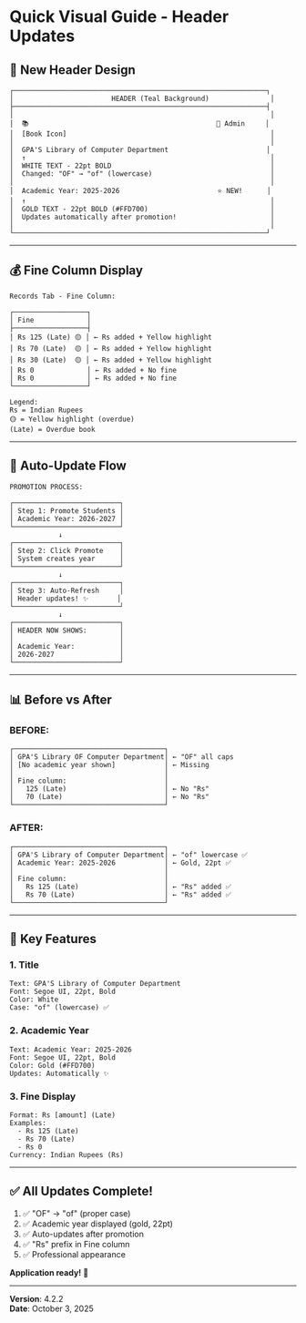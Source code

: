 # Quick Visual Guide - Header Updates

## 🎨 New Header Design

```
┌──────────────────────────────────────────────────────────────┐
│                        HEADER (Teal Background)               │
├──────────────────────────────────────────────────────────────┤
│                                                               │
│  📚                                              👤 Admin     │
│  [Book Icon]                                                  │
│                                                               │
│  GPA'S Library of Computer Department                        │
│  ↑                                                            │
│  WHITE TEXT - 22pt BOLD                                       │
│  Changed: "OF" → "of" (lowercase)                             │
│                                                               │
│  Academic Year: 2025-2026                        ⭐ NEW!      │
│  ↑                                                            │
│  GOLD TEXT - 22pt BOLD (#FFD700)                              │
│  Updates automatically after promotion!                       │
│                                                               │
└──────────────────────────────────────────────────────────────┘
```

---

## 💰 Fine Column Display

```
Records Tab - Fine Column:

┌──────────────────┐
│ Fine             │
├──────────────────┤
│ Rs 125 (Late) 🟡 │ ← Rs added + Yellow highlight
│ Rs 70 (Late)  🟡 │ ← Rs added + Yellow highlight
│ Rs 30 (Late)  🟡 │ ← Rs added + Yellow highlight
│ Rs 0             │ ← Rs added + No fine
│ Rs 0             │ ← Rs added + No fine
└──────────────────┘

Legend:
Rs = Indian Rupees
🟡 = Yellow highlight (overdue)
(Late) = Overdue book
```

---

## 🔄 Auto-Update Flow

```
PROMOTION PROCESS:

┌──────────────────────────┐
│ Step 1: Promote Students │
│ Academic Year: 2026-2027 │
└──────────────────────────┘
            ↓
┌──────────────────────────┐
│ Step 2: Click Promote    │
│ System creates year      │
└──────────────────────────┘
            ↓
┌──────────────────────────┐
│ Step 3: Auto-Refresh     │
│ Header updates! ✨       │
└──────────────────────────┘
            ↓
┌──────────────────────────┐
│ HEADER NOW SHOWS:        │
│                          │
│ Academic Year:           │
│ 2026-2027                │
└──────────────────────────┘
```

---

## 📊 Before vs After

### BEFORE:
```
┌─────────────────────────────────────┐
│ GPA'S Library OF Computer Department│ ← "OF" all caps
│ [No academic year shown]            │ ← Missing
│                                     │
│ Fine column:                        │
│   125 (Late)                        │ ← No "Rs"
│   70 (Late)                         │ ← No "Rs"
└─────────────────────────────────────┘
```

### AFTER:
```
┌─────────────────────────────────────┐
│ GPA'S Library of Computer Department│ ← "of" lowercase ✅
│ Academic Year: 2025-2026            │ ← Gold, 22pt ✅
│                                     │
│ Fine column:                        │
│   Rs 125 (Late)                     │ ← "Rs" added ✅
│   Rs 70 (Late)                      │ ← "Rs" added ✅
└─────────────────────────────────────┘
```

---

## 🎯 Key Features

### 1. Title
```
Text: GPA'S Library of Computer Department
Font: Segoe UI, 22pt, Bold
Color: White
Case: "of" (lowercase) ✅
```

### 2. Academic Year
```
Text: Academic Year: 2025-2026
Font: Segoe UI, 22pt, Bold
Color: Gold (#FFD700)
Updates: Automatically ✨
```

### 3. Fine Display
```
Format: Rs [amount] (Late)
Examples:
  - Rs 125 (Late)
  - Rs 70 (Late)
  - Rs 0
Currency: Indian Rupees (Rs)
```

---

## ✅ All Updates Complete!

1. ✅ "OF" → "of" (proper case)
2. ✅ Academic year displayed (gold, 22pt)
3. ✅ Auto-updates after promotion
4. ✅ "Rs" prefix in Fine column
5. ✅ Professional appearance

**Application ready! 🎉**

---

**Version**: 4.2.2  
**Date**: October 3, 2025
